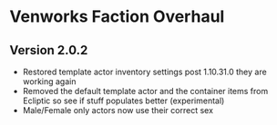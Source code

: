 # Venworks Faction Overhaul

## Version 2.0.2
* Restored template actor inventory settings post 1.10.31.0 they are working again
* Removed the default template actor and the container items from Ecliptic so see if stuff populates better (experimental)
* Male/Female only actors now use their correct sex
